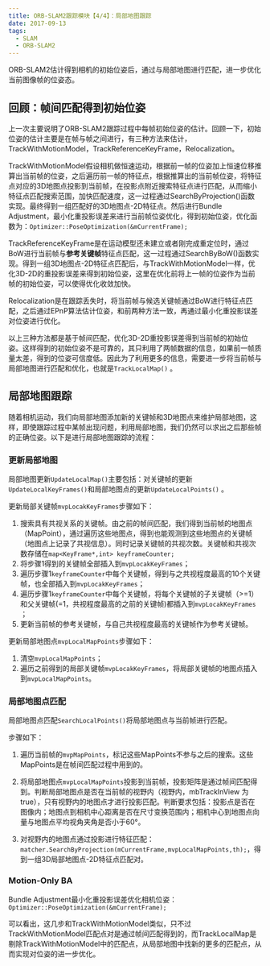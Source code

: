 ```yaml
---
title: ORB-SLAM2跟踪模块【4/4】：局部地图跟踪
date: 2017-09-13
tags:
  - SLAM
  - ORB-SLAM2
---
```

ORB-SLAM2估计得到相机的初始位姿后，通过与局部地图进行匹配，进一步优化当前图像帧的位姿态。

## 回顾：帧间匹配得到初始位姿

上一次主要说明了ORB-SLAM2跟踪过程中每帧初始位姿的估计。回顾一下，初始位姿的估计主要是在帧与帧之间进行，有三种方法来估计，TrackWithMotionModel，TrackReferenceKeyFrame，Relocalization。

TrackWithMotionModel假设相机做恒速运动，根据前一帧的位姿加上恒速位移推算出当前帧的位姿，之后遍历前一帧的特征点，根据推算出的当前帧位姿，将特征点对应的3D地图点投影到当前帧，在投影点附近搜索特征点进行匹配，从而缩小特征点匹配搜索范围，加快匹配速度，这一过程通过SearchByProjection()函数实现。最终得到一组匹配好的3D地图点-2D特征点。然后进行Bundle Adjustment，最小化重投影误差来进行当前帧位姿优化，得到初始位姿，优化函数为：`Optimizer::PoseOptimization(&mCurrentFrame);`

TrackReferenceKeyFrame是在运动模型还未建立或者刚完成重定位时，通过BoW进行当前帧与**参考关键帧**特征点匹配，这一过程通过SearchByBoW()函数实现。得到一组3D地图点-2D特征点匹配后，与TrackWithMotionModel一样，优化3D-2D的重投影误差来得到初始位姿，这里在优化前将上一帧的位姿作为当前帧的初始位姿，可以使得优化收敛加快。

Relocalization是在跟踪丢失时，将当前帧与候选关键帧通过BoW进行特征点匹配，之后通过EPnP算法估计位姿，和前两种方法一致，再通过最小化重投影误差对位姿进行优化。

以上三种方法都是基于帧间匹配，优化3D-2D重投影误差得到当前帧的初始位姿。这样得到的初始位姿不是可靠的，其只利用了两帧数据的信息，如果前一帧质量太差，得到的位姿可信度低。因此为了利用更多的信息，需要进一步将当前帧与局部地图进行匹配和优化，也就是`TrackLocalMap()` 。

## 局部地图跟踪

随着相机运动，我们向局部地图添加新的关键帧和3D地图点来维护局部地图，这样，即使跟踪过程中某帧出现问题，利用局部地图，我们仍然可以求出之后那些帧的正确位姿。以下是进行局部地图跟踪的流程：

### 更新局部地图

局部地图更新`UpdateLocalMap()`主要包括：对关键帧的更新`UpdateLocalKeyFrames()`和局部地图点的更新`UpdateLocalPoints()` 。

更新局部关键帧`mvpLocakKeyFrames`步骤如下：

1. 搜索具有共视关系的关键帧。由之前的帧间匹配，我们得到当前帧的地图点（MapPoint），通过遍历这些地图点，得到也能观测到这些地图点的关键帧（地图点上记录了共视信息）。同时记录关键帧的共视次数。关键帧和共视次数存储在`map<KeyFrame*,int> keyframeCounter;`  
2. 将步骤1得到的关键帧全部插入到`mvpLocakKeyFrames`；
3. 遍历步骤1`keyframeCounter`中每个关键帧，得到与之共视程度最高的10个关键帧，也全部插入到`mvpLocakKeyFrames`； 
4. 遍历步骤1`keyframeCounter`中每个关键帧，将每个关键帧的子关键帧（>=1）和父关键帧(=1，共视程度最高的之前的关键帧)都插入到`mvpLocakKeyFrames` ；
5. 更新当前帧的参考关键帧，与自己共视程度最高的关键帧作为参考关键帧。

更新局部地图点`mvpLocalMapPoints`步骤如下：

1. 清空`mvpLocalMapPoints`；
2. 遍历之前得到的局部关键帧`mvpLocakKeyFrames`，将局部关键帧的地图点插入到`mvpLocalMapPoints`。

### 局部地图点匹配

局部地图点匹配`SearchLocalPoints()`将局部地图点与当前帧进行匹配。

步骤如下：

1. 遍历当前帧的`mvpMapPoints`，标记这些MapPoints不参与之后的搜索。这些MapPoints是在帧间匹配过程中用到的。

2. 将局部地图点`mvpLocalMapPoints`投影到当前帧，投影矩阵是通过帧间匹配得到。判断局部地图点是否在当前帧的视野内（视野内，mbTrackInView 为true），只有视野内的地图点才进行投影匹配。判断要求包括：投影点是否在图像内；地图点到相机中心距离是否在尺寸变换范围内；相机中心到地图点向量与地图点平均视角夹角是否小于60°。

3. 对视野内的地图点通过投影进行特征匹配：
   `matcher.SearchByProjection(mCurrentFrame,mvpLocalMapPoints,th);`，得到一组3D局部地图点-2D特征点匹配对。

### Motion-Only BA

Bundle Adjustment最小化重投影误差优化相机位姿：`Optimizer::PoseOptimization(&mCurrentFrame);`

可以看出，这几步和TrackWithMotionModel类似，只不过TrackWithMotionModel匹配点对是通过帧间匹配得到的，而TrackLocalMap是剔除TrackWithMotionModel中的匹配点，从局部地图中找新的更多的匹配点，从而实现对位姿的进一步优化。







